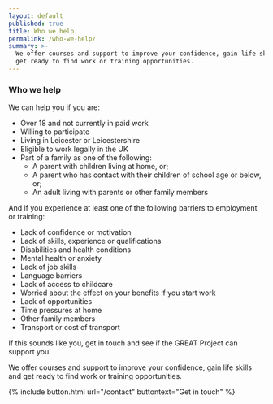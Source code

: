 ```yaml
---
layout: default
published: true
title: Who we help
permalink: /who-we-help/
summary: >-
  We offer courses and support to improve your confidence, gain life skills and
  get ready to find work or training opportunities.
---
```

### Who we help

We can help you if you are:

* Over 18 and not currently in paid work
* Willing to participate
* Living in Leicester or Leicestershire
* Eligible to work legally in the UK
* Part of a family as one of the following:
	* A parent with children living at home, or;
    * A parent who has contact with their children of school age or below, or;
    * An adult living with parents or other family members
    
And if you experience at least one of the following barriers to employment or training:

* Lack of confidence or motivation
* Lack of skills, experience or qualifications
* Disabilities and health conditions
* Mental health or anxiety
* Lack of job skills
* Language barriers
* Lack of access to childcare
* Worried about the effect on your benefits if you start work
* Lack of opportunities 
* Time pressures at home
* Other family members
* Transport or cost of transport

If this sounds like you, get in touch and see if the GREAT Project can support you.

We offer courses and support to improve your confidence, gain life skills and get ready to find work or training opportunities.

{% include button.html url="/contact" buttontext="Get in touch" %}
